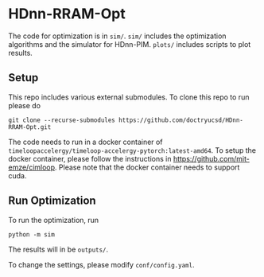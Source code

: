 # HDnn-RRAM-Opt
The code for optimization is in `sim/`. `sim/` includes the optimization algorithms and the simulator for HDnn-PIM. `plots/` includes scripts to plot results.

## Setup
This repo includes various external submodules. To clone this repo to run please do 
````
git clone --recurse-submodules https://github.com/doctryucsd/HDnn-RRAM-Opt.git
````

The code needs to run in a docker container of `timeloopaccelergy/timeloop-accelergy-pytorch:latest-amd64`. To setup the docker container, please follow the instructions in https://github.com/mit-emze/cimloop. Please note that the docker container needs to support cuda.

## Run Optimization
To run the optimization, run
````
python -m sim
````
The results will in be `outputs/`.

To change the settings, please modify `conf/config.yaml`.
